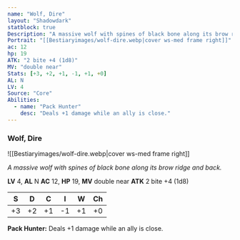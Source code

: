 ```yaml
---
name: "Wolf, Dire"
layout: "Shadowdark"
statblock: true
Description: "A massive wolf with spines of black bone along its brow ridge and back."
Portrait: "[[Bestiaryimages/wolf-dire.webp|cover ws-med frame right]]"
ac: 12
hp: 19
ATK: "2 bite +4 (1d8)"
MV: "double near"
Stats: [+3, +2, +1, -1, +1, +0]
AL: N
LV: 4
Source: "Core"
Abilities:
  - name: "Pack Hunter"
    desc: "Deals +1 damage while an ally is close."
---
```


### Wolf, Dire

![[Bestiaryimages/wolf-dire.webp|cover ws-med frame right]]

_A massive wolf with spines of black bone along its brow ridge and back._

**LV** 4, **AL** N
**AC** 12, **HP** 19, **MV** double near
**ATK** 2 bite +4 (1d8)

|  S  |  D  |  C  |  I  |  W  |  Ch  |
|:---:|:---:|:---:|:---:|:---:|:----:|
| +3 | +2 | +1 | -1 | +1 | +0 |

**Pack Hunter:** Deals +1 damage while an ally is close.

